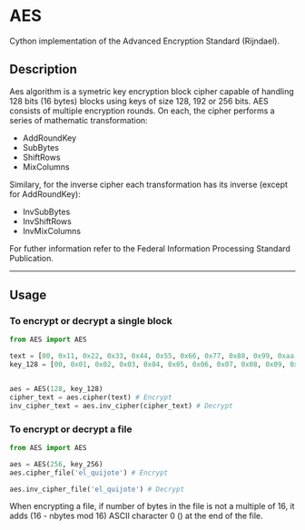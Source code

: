 # AES
Cython implementation of the Advanced Encryption Standard (Rijndael).

## Description

Aes algorithm is a symetric key encryption block cipher capable of handling 128 bits (16 bytes) blocks using keys of size 128, 192 or 256 bits.
AES consists of multiple encryption rounds. On each, the cipher performs a series of mathematic transformation:
- AddRoundKey
- SubBytes
- ShiftRows
- MixColumns

Similary, for the inverse cipher each transformation has its inverse (except for AddRoundKey):

- InvSubBytes
- InvShiftRows
- InvMixColumns

For futher information refer to the Federal Information Processing Standard Publication.

---

## Usage

### To encrypt or decrypt a single block
```python
from AES import AES

text = [00, 0x11, 0x22, 0x33, 0x44, 0x55, 0x66, 0x77, 0x88, 0x99, 0xaa, 0xbb, 0xcc, 0xdd, 0xee, 0xff]
key_128 = [00, 0x01, 0x02, 0x03, 0x04, 0x05, 0x06, 0x07, 0x08, 0x09, 0x0a, 0x0b, 0x0c, 0x0d, 0x0e, 0x0f]


aes = AES(128, key_128)
cipher_text = aes.cipher(text) # Encrypt
inv_cipher_text = aes.inv_cipher(cipher_text) # Decrypt
```

### To encrypt or decrypt a file

```python
from AES import AES

aes = AES(256, key_256)
aes.cipher_file('el_quijote') # Encrypt

aes.inv_cipher_file('el_quijote') # Decrypt
```
When encrypting a file, if number of bytes in the file is not a multiple of 16, it adds (16 - nbytes mod 16) ASCII character 0 (<NULL>) at the end of the file.

